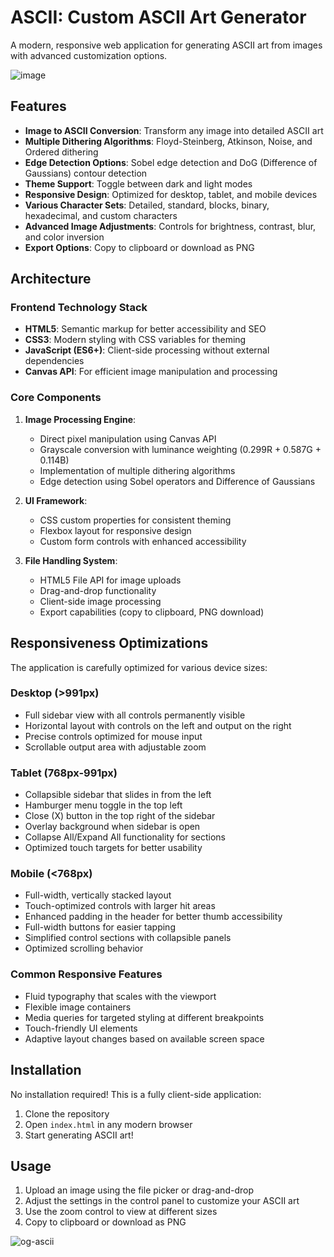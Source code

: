 # ASCII: Custom ASCII Art Generator

A modern, responsive web application for generating ASCII art from images with advanced customization options.

![image](https://github.com/user-attachments/assets/53f186da-b1d8-4e82-a7f4-96da62d512ce)


## Features

- **Image to ASCII Conversion**: Transform any image into detailed ASCII art
- **Multiple Dithering Algorithms**: Floyd-Steinberg, Atkinson, Noise, and Ordered dithering
- **Edge Detection Options**: Sobel edge detection and DoG (Difference of Gaussians) contour detection
- **Theme Support**: Toggle between dark and light modes
- **Responsive Design**: Optimized for desktop, tablet, and mobile devices
- **Various Character Sets**: Detailed, standard, blocks, binary, hexadecimal, and custom characters
- **Advanced Image Adjustments**: Controls for brightness, contrast, blur, and color inversion
- **Export Options**: Copy to clipboard or download as PNG

## Architecture

### Frontend Technology Stack

- **HTML5**: Semantic markup for better accessibility and SEO
- **CSS3**: Modern styling with CSS variables for theming
- **JavaScript (ES6+)**: Client-side processing without external dependencies
- **Canvas API**: For efficient image manipulation and processing

### Core Components

1. **Image Processing Engine**:
   - Direct pixel manipulation using Canvas API
   - Grayscale conversion with luminance weighting (0.299R + 0.587G + 0.114B)
   - Implementation of multiple dithering algorithms
   - Edge detection using Sobel operators and Difference of Gaussians

2. **UI Framework**:
   - CSS custom properties for consistent theming
   - Flexbox layout for responsive design
   - Custom form controls with enhanced accessibility

3. **File Handling System**:
   - HTML5 File API for image uploads
   - Drag-and-drop functionality
   - Client-side image processing
   - Export capabilities (copy to clipboard, PNG download)

## Responsiveness Optimizations

The application is carefully optimized for various device sizes:

### Desktop (>991px)
- Full sidebar view with all controls permanently visible
- Horizontal layout with controls on the left and output on the right
- Precise controls optimized for mouse input
- Scrollable output area with adjustable zoom

### Tablet (768px-991px)
- Collapsible sidebar that slides in from the left
- Hamburger menu toggle in the top left
- Close (X) button in the top right of the sidebar
- Overlay background when sidebar is open
- Collapse All/Expand All functionality for sections
- Optimized touch targets for better usability

### Mobile (<768px)
- Full-width, vertically stacked layout
- Touch-optimized controls with larger hit areas
- Enhanced padding in the header for better thumb accessibility
- Full-width buttons for easier tapping
- Simplified control sections with collapsible panels
- Optimized scrolling behavior

### Common Responsive Features
- Fluid typography that scales with the viewport
- Flexible image containers
- Media queries for targeted styling at different breakpoints
- Touch-friendly UI elements
- Adaptive layout changes based on available screen space

## Installation

No installation required! This is a fully client-side application:

1. Clone the repository
2. Open `index.html` in any modern browser
3. Start generating ASCII art!

## Usage

1. Upload an image using the file picker or drag-and-drop
2. Adjust the settings in the control panel to customize your ASCII art
3. Use the zoom control to view at different sizes
4. Copy to clipboard or download as PNG

![og-ascii](https://github.com/user-attachments/assets/5b4cef3a-471c-4de5-be40-9d06bc1c1eaa)


